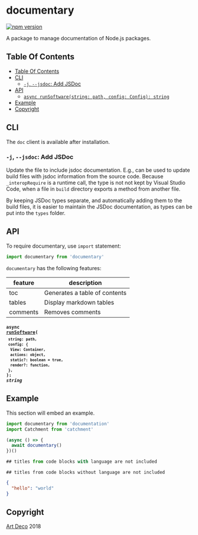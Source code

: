 # documentary

[![npm version](https://badge.fury.io/js/%40adc%2Fdocumentary.svg)](https://www.npmjs.com/package/@adc/documentary)

A package to manage documentation of Node.js packages.

## Table Of Contents

- [Table Of Contents](#table-of-contents)
- [CLI](#cli)
  * [`-j`, `--jsdoc`: Add JSDoc](#-j---jsdoc-add-jsdoc)
- [API](#api)
    * [`async runSoftware(string: path, config: Config): string`](#async-runsoftwarestring-pathconfig-view-containeractions-objectstatic-boolean--truerender-function-string)
- [Example](#example)
- [Copyright](#copyright)

## CLI

The `doc` client is available after installation.

### `-j`, `--jsdoc`: Add JSDoc

Update the file to include jsdoc documentation. E.g., can be used to update build files with jsdoc information from the source code. Because `_interopRequire` is a runtime call, the type is not not kept by Visual Studio Code, when a file in `build` directory exports a method from another file.

By keeping JSDoc types separate, and automatically adding them to the build files, it is easier to maintain the JSDoc documentation, as types can be put into the `types` folder.

## API

To require documentary, use `import` statement:

```js
import documentary from 'documentary'
```

`documentary` has the following features:

| feature  |          description          |
| -------- | ----------------------------- |
| toc      | Generates a table of contents |
| tables   | Display markdown tables       |
| comments | Removes comments              |

#### <code>async <ins>runSoftware</ins>(</code><sub><br/>&nbsp;&nbsp;`string: path,`<br/>&nbsp;&nbsp;`config: {`<br/>&nbsp;&nbsp;&nbsp;&nbsp;`View: Container,`<br/>&nbsp;&nbsp;&nbsp;&nbsp;`actions: object,`<br/>&nbsp;&nbsp;&nbsp;&nbsp;`static?: boolean = true,`<br/>&nbsp;&nbsp;&nbsp;&nbsp;`render?: function,`<br/>&nbsp;&nbsp;`},`<br/></sub><code>): <i>string</i></code>

## Example

This section will embed an example.

```javascript
import documentary from 'documentation'
import Catchment from 'catchment'

(async () => {
  await documentary()
})()
```

```js
## titles from code blocks with language are not included
```
```
## titles from code blocks without language are not included
```
```json
{
  "hello": "world"
}
```

## Copyright

[Art Deco](https://artdeco.bz) 2018